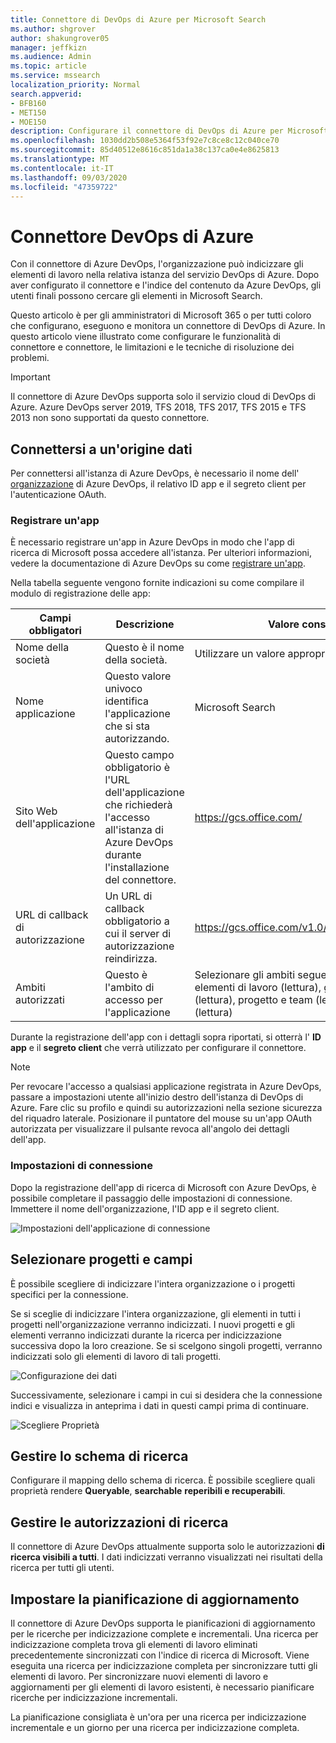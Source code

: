 ```yaml
---
title: Connettore di DevOps di Azure per Microsoft Search
ms.author: shgrover
author: shakungrover05
manager: jeffkizn
ms.audience: Admin
ms.topic: article
ms.service: mssearch
localization_priority: Normal
search.appverid:
- BFB160
- MET150
- MOE150
description: Configurare il connettore di DevOps di Azure per Microsoft Search
ms.openlocfilehash: 1030dd2b508e5364f53f92e7c8ce8c12c040ce70
ms.sourcegitcommit: 85d40512e8616c851da1a38c137ca0e4e8625813
ms.translationtype: MT
ms.contentlocale: it-IT
ms.lasthandoff: 09/03/2020
ms.locfileid: "47359722"
---
```

# <a name="azure-devops-connector"></a>Connettore DevOps di Azure

Con il connettore di Azure DevOps, l'organizzazione può indicizzare gli elementi di lavoro nella relativa istanza del servizio DevOps di Azure. Dopo aver configurato il connettore e l'indice del contenuto da Azure DevOps, gli utenti finali possono cercare gli elementi in Microsoft Search.

Questo articolo è per gli amministratori di Microsoft 365 o per tutti coloro che configurano, eseguono e monitora un connettore di DevOps di Azure. In questo articolo viene illustrato come configurare le funzionalità di connettore e connettore, le limitazioni e le tecniche di risoluzione dei problemi.

>[!IMPORTANT]
>Il connettore di Azure DevOps supporta solo il servizio cloud di DevOps di Azure. Azure DevOps server 2019, TFS 2018, TFS 2017, TFS 2015 e TFS 2013 non sono supportati da questo connettore.

## <a name="connect-to-a-data-source"></a>Connettersi a un'origine dati

Per connettersi all'istanza di Azure DevOps, è necessario il nome dell' [organizzazione](https://docs.microsoft.com/azure/devops/organizations/accounts/create-organization) di Azure DevOps, il relativo ID app e il segreto client per l'autenticazione OAuth.

### <a name="register-an-app"></a>Registrare un'app

È necessario registrare un'app in Azure DevOps in modo che l'app di ricerca di Microsoft possa accedere all'istanza. Per ulteriori informazioni, vedere la documentazione di Azure DevOps su come [registrare un'app](https://docs.microsoft.com/azure/devops/integrate/get-started/authentication/oauth?view=azure-devops#register-your-app).

Nella tabella seguente vengono fornite indicazioni su come compilare il modulo di registrazione delle app:

 **Campi obbligatori** | **Descrizione**      | **Valore consigliato**
--- | --- | ---
| Nome della società         | Questo è il nome della società. | Utilizzare un valore appropriato   |
| Nome applicazione     | Questo valore univoco identifica l'applicazione che si sta autorizzando.    | Microsoft Search     |
| Sito Web dell'applicazione  | Questo campo obbligatorio è l'URL dell'applicazione che richiederà l'accesso all'istanza di Azure DevOps durante l'installazione del connettore.  | <https://gcs.office.com/>                |
| URL di callback di autorizzazione        | Un URL di callback obbligatorio a cui il server di autorizzazione reindirizza. | <https://gcs.office.com/v1.0/admin/oauth/callback>|
| Ambiti autorizzati | Questo è l'ambito di accesso per l'applicazione | Selezionare gli ambiti seguenti: Identity (lettura), elementi di lavoro (lettura), gruppi di variabili (lettura), progetto e team (lettura), grafico (lettura)|

Durante la registrazione dell'app con i dettagli sopra riportati, si otterrà l' **ID app** e il **segreto client** che verrà utilizzato per configurare il connettore.

>[!NOTE]
>Per revocare l'accesso a qualsiasi applicazione registrata in Azure DevOps, passare a impostazioni utente all'inizio destro dell'istanza di DevOps di Azure. Fare clic su profilo e quindi su autorizzazioni nella sezione sicurezza del riquadro laterale. Posizionare il puntatore del mouse su un'app OAuth autorizzata per visualizzare il pulsante revoca all'angolo dei dettagli dell'app.

### <a name="connection-settings"></a>Impostazioni di connessione

Dopo la registrazione dell'app di ricerca di Microsoft con Azure DevOps, è possibile completare il passaggio delle impostazioni di connessione. Immettere il nome dell'organizzazione, l'ID app e il segreto client.

![Impostazioni dell'applicazione di connessione](media/ADO_Connection_settings_2.png)

## <a name="select-projects-and-fields"></a>Selezionare progetti e campi

È possibile scegliere di indicizzare l'intera organizzazione o i progetti specifici per la connessione.

Se si sceglie di indicizzare l'intera organizzazione, gli elementi in tutti i progetti nell'organizzazione verranno indicizzati. I nuovi progetti e gli elementi verranno indicizzati durante la ricerca per indicizzazione successiva dopo la loro creazione. Se si scelgono singoli progetti, verranno indicizzati solo gli elementi di lavoro di tali progetti.

![Configurazione dei dati](media/ADO_Configure_data.png)

Successivamente, selezionare i campi in cui si desidera che la connessione indici e visualizza in anteprima i dati in questi campi prima di continuare.

![Scegliere Proprietà](media/ADO_choose_properties.png)

## <a name="manage-the-search-schema"></a>Gestire lo schema di ricerca

Configurare il mapping dello schema di ricerca. È possibile scegliere quali proprietà rendere **Queryable**, **searchable** **reperibili e recuperabili**.

## <a name="manage-search-permissions"></a>Gestire le autorizzazioni di ricerca

Il connettore di Azure DevOps attualmente supporta solo le autorizzazioni **di ricerca visibili a tutti**. I dati indicizzati verranno visualizzati nei risultati della ricerca per tutti gli utenti.

## <a name="set-the-refresh-schedule"></a>Impostare la pianificazione di aggiornamento

Il connettore di Azure DevOps supporta le pianificazioni di aggiornamento per le ricerche per indicizzazione complete e incrementali. Una ricerca per indicizzazione completa trova gli elementi di lavoro eliminati precedentemente sincronizzati con l'indice di ricerca di Microsoft. Viene eseguita una ricerca per indicizzazione completa per sincronizzare tutti gli elementi di lavoro. Per sincronizzare nuovi elementi di lavoro e aggiornamenti per gli elementi di lavoro esistenti, è necessario pianificare ricerche per indicizzazione incrementali.

La pianificazione consigliata è un'ora per una ricerca per indicizzazione incrementale e un giorno per una ricerca per indicizzazione completa.

